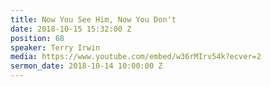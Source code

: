 ```yaml
---
title: Now You See Him, Now You Don't
date: 2018-10-15 15:32:00 Z
position: 68
speaker: Terry Irwin
media: https://www.youtube.com/embed/w36rMIrv54k?ecver=2
sermon_date: 2018-10-14 10:00:00 Z
---
```


